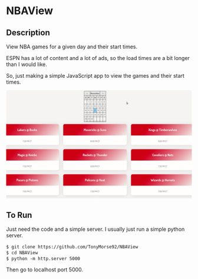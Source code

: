 # NBAView

## Description
View NBA games for a given day and their start times.

ESPN has a lot of content and a lot of ads, so the load times are a bit longer
than I would like. 

So, just making a simple JavaScript app to view the games and their start times.

![](nbaview.gif)

## To Run
Just need the code and a simple server. 
I usually just run a simple python server.

```shell
$ git clone https://github.com/TonyMorse92/NBAView
$ cd NBAView
$ python -m http.server 5000
``` 

Then go to localhost port 5000.
